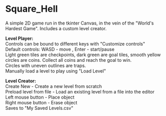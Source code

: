 # Square_Hell
A simple 2D game run in the tkinter Canvas, in the vein of the "World's Hardest Game". Includes a custom level creator.

**Level Player:**  
Controls can be bound to different keys with "Customize controls"  
Default controls: WASD - move , Enter - start/pause  
Light green tiles are checkpoints, dark green are goal tiles, smooth yellow circles are coins. Collect all coins and reach the goal to win.  
Circles with uneven outlines are traps.  
Manually load a level to play using "Load Level"  

**Level Creator:**  
Create New - Create a new level from scratch  
Preload level from file - Load an existing level from a file into the editor  
Left mouse button - Place object  
Right mouse button - Erase object  
Saves to "My Saved Levels.csv"
